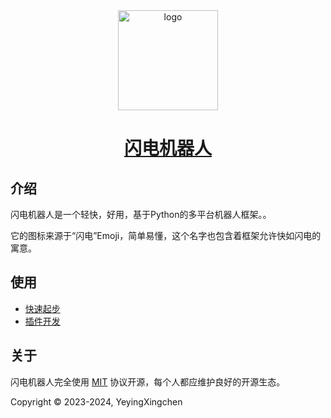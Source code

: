 <div align="center">
  <a href="https://lightningrobot.github.io/" target="_blank">
    <img width="160" src="https://lightningrobot.github.io/logo.png" alt="logo">
  </a>
  <h1 id="闪电机器人"><a href="https://lightningrobot.github.io/" target="_blank">闪电机器人</a></h1>

</div>

## 介绍

闪电机器人是一个轻快，好用，基于Python的多平台机器人框架。。

它的图标来源于“闪电”Emoji，简单易懂，这个名字也包含着框架允许快如闪电的寓意。

## 使用
- [快速起步](https://lightningrobot.github.io/)
- [插件开发](https://lightningrobot.github.io/dev/)

## 关于
闪电机器人完全使用 [MIT](./LICENSE) 协议开源，每个人都应维护良好的开源生态。

Copyright © 2023-2024, YeyingXingchen